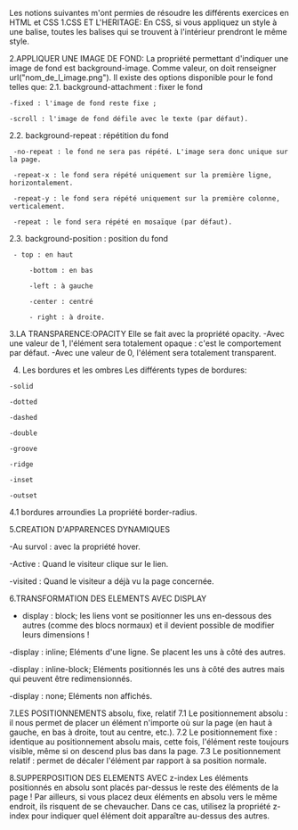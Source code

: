 Les notions suivantes m'ont permies de résoudre les différents exercices en HTML et CSS
1.CSS ET L'HERITAGE: 
 En CSS, si vous appliquez un style à une balise, toutes les balises qui se trouvent à l'intérieur prendront le même style.

2.APPLIQUER UNE IMAGE DE FOND:
 La propriété permettant d'indiquer une image de fond est background-image. Comme valeur, on doit renseigner url("nom_de_l_image.png").
	Il existe des options disponible pour le fond telles que:
2.1. background-attachment : fixer le fond

  	-fixed : l'image de fond reste fixe ;
   
 	-scroll : l'image de fond défile avec le texte (par défaut).

2.2. background-repeat : répétition du fond

	 -no-repeat : le fond ne sera pas répété. L'image sera donc unique sur la page.
  
	 -repeat-x : le fond sera répété uniquement sur la première ligne, horizontalement.
  
	 -repeat-y : le fond sera répété uniquement sur la première colonne, verticalement.
  
 	 -repeat : le fond sera répété en mosaïque (par défaut).

2.3. background-position : position du fond

	 - top : en haut 
  
         -bottom : en bas 
	 
         -left : à gauche
	 
         -center : centré
	 
         - right : à droite.
	 
3.LA TRANSPARENCE:OPACITY
Elle se fait avec la  propriété opacity.
-Avec une valeur de 1, l'élément sera totalement opaque : c'est le    	comportement par défaut. 
-Avec une valeur de 0, l'élément sera totalement transparent.

 4.  Les bordures et les ombres
  Les différents types de bordures:

	-solid
 
	-dotted
 
	-dashed
 
	-double
 
	-groove
 
	-ridge
 
	-inset
 
	-outset

4.1 bordures arroundies
 La propriété border-radius.

5.CREATION D'APPARENCES DYNAMIQUES

-Au survol : avec la propriété hover.

-Active : Quand le visiteur clique sur le lien.

-visited : Quand le visiteur a déjà vu la page concernée.

6.TRANSFORMATION DES ELEMENTS AVEC DISPLAY

- display : block; les liens vont se positionner les uns en-dessous des autres (comme des blocs normaux) et il devient possible de  modifier leurs dimensions !
  
-display : inline; Eléments d'une ligne. Se placent les uns à côté des autres.

-display : inline-block; Eléments positionnés les uns à côté des autres  mais qui peuvent être redimensionnés.

-display : none; Eléments non affichés.

7.LES POSITIONNEMENTS absolu, fixe, relatif 
7.1 Le positionnement absolu : il nous permet de placer un élément n'importe où sur la page (en haut à gauche, en bas à droite, tout au centre, etc.).
7.2  Le positionnement fixe : identique au positionnement absolu mais, cette fois, l'élément reste toujours visible, même si on
descend plus bas dans la page.
7.3  Le positionnement relatif : permet de décaler l'élément par rapport à sa position normale.

8.SUPPERPOSITION DES ELEMENTS AVEC z-index
Les éléments positionnés en absolu sont placés par-dessus le reste des éléments de la page ! Par ailleurs, si vous placez deux
éléments en absolu vers le même endroit, ils risquent de se chevaucher. Dans ce cas, utilisez la propriété z-index pour indiquer
quel élément doit apparaître au-dessus des autres.
